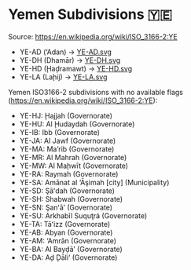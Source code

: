 # Yemen Subdivisions 🇾🇪

Source: https://en.wikipedia.org/wiki/ISO_3166-2:YE

* YE-AD (‘Adan) -> [YE-AD.svg](https://github.com/amckenna41/iso3166-flag-icons/blob/main/iso3166-2-icons/YE/YE-AD.svg)
* YE-DH (Dhamār) -> [YE-DH.svg](https://github.com/amckenna41/iso3166-flag-icons/blob/main/iso3166-2-icons/YE/YE-DH.svg)
* YE-HD (Ḩaḑramawt) -> [YE-HD.svg](https://github.com/amckenna41/iso3166-flag-icons/blob/main/iso3166-2-icons/YE/YE-HD.svg)
* YE-LA (Laḩij) -> [YE-LA.svg](https://github.com/amckenna41/iso3166-flag-icons/blob/main/iso3166-2-icons/YE/YE-LA.svg)

Yemen ISO3166-2 subdivisions with no available flags (https://en.wikipedia.org/wiki/ISO_3166-2:YE):

* YE-HJ: Ḩajjah (Governorate)
* YE-HU: Al Ḩudaydah (Governorate)
* YE-IB: Ibb (Governorate)
* YE-JA: Al Jawf (Governorate)
* YE-MA: Ma’rib (Governorate)
* YE-MR: Al Mahrah (Governorate)
* YE-MW: Al Maḩwīt (Governorate)
* YE-RA: Raymah (Governorate)
* YE-SA: Amānat al ‘Āşimah [city] (Municipality)
* YE-SD: Şāʻdah (Governorate)
* YE-SH: Shabwah (Governorate)
* YE-SN: Şanʻā’ (Governorate)
* YE-SU: Arkhabīl Suquţrá (Governorate)
* YE-TA: Tāʻizz (Governorate)
* YE-AB: Abyan (Governorate)
* YE-AM: ‘Amrān (Governorate)
* YE-BA: Al Bayḑā’ (Governorate)
* YE-DA: Aḑ Ḑāli‘ (Governorate)
